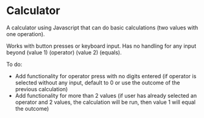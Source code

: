 # Calculator

A calculator using Javascript that can do basic calculations (two values with one operation).

Works with button presses or keyboard input. Has no handling for any input beyond (value 1) (operator) (value 2) (equals).

To do:
 - Add functionality for operator press with no digits entered (if operator is selected without any input, default to 0 or use the outcome of the previous calculation)
 - Add functionality for more than 2 values (if user has already selected an operator and 2 values, the calculation will be run, then value 1 will equal the outcome)